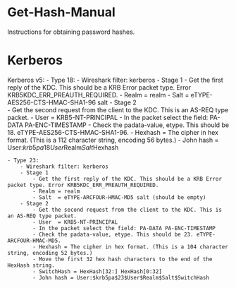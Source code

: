 # Get-Hash-Manual
Instructions for obtaining password hashes.

# Kerberos
Kerberos v5:
	- Type 18:
		- Wireshark filter: kerberos
		- Stage 1
			- Get the first reply of the KDC. This should be a KRB Error packet type. Error KRB5KDC_ERR_PREAUTH_REQUIRED.
			- Realm = realm
			- Salt  = eTYPE-AES256-CTS-HMAC-SHA1-96 salt
		- Stage 2		
			- Get the second request from the client to the KDC. This is an AS-REQ type packet.
			- User  = KRB5-NT-PRINCIPAL
			- In the packet select the field: PA-DATA PA-ENC-TIMESTAMP
			- Check the padata-value, etype. This should be 18. eTYPE-AES256-CTS-HMAC-SHA1-96.
			- Hexhash = The cipher in hex format. (This is a 112 character string, encoding 56 bytes.)
			- John hash = User:$krb5pa$18$User$Realm$Salt$Hexhash

	- Type 23:
		- Wireshark filter: kerberos
		- Stage 1
			- Get the first reply of the KDC. This should be a KRB Error packet type. Error KRB5KDC_ERR_PREAUTH_REQUIRED.
			- Realm = realm
			- Salt  = eTYPE-ARCFOUR-HMAC-MD5 salt (should be empty)
		- Stage 2		
			- Get the second request from the client to the KDC. This is an AS-REQ type packet.
			- User  = KRB5-NT-PRINCIPAL
			- In the packet select the field: PA-DATA PA-ENC-TIMESTAMP
			- Check the padata-value, etype. This should be 23. eTYPE-ARCFOUR-HMAC-MD5.
			- Hexhash = The cipher in hex format. (This is a 104 character string, encoding 52 bytes.)
			- Move the first 32 hex hash characters to the end of the HexHash string.
			- SwitchHash = HexHash[32:] HexHash[0:32]
			- John hash = User:$krb5pa$23$User$Realm$Salt$SwitchHash
